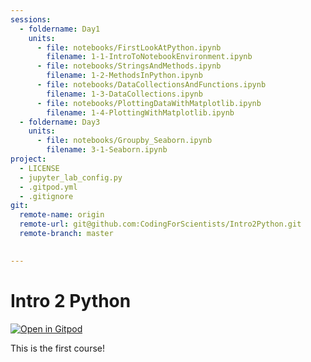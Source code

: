 ```yaml
---
sessions:
  - foldername: Day1
    units:
      - file: notebooks/FirstLookAtPython.ipynb
        filename: 1-1-IntroToNotebookEnvironment.ipynb
      - file: notebooks/StringsAndMethods.ipynb
        filename: 1-2-MethodsInPython.ipynb        
      - file: notebooks/DataCollectionsAndFunctions.ipynb
        filename: 1-3-DataCollections.ipynb
      - file: notebooks/PlottingDataWithMatplotlib.ipynb
        filename: 1-4-PlottingWithMatplotlib.ipynb
  - foldername: Day3
    units:
      - file: notebooks/Groupby_Seaborn.ipynb
        filename: 3-1-Seaborn.ipynb
project:
  - LICENSE
  - jupyter_lab_config.py
  - .gitpod.yml
  - .gitignore
git:
  remote-name: origin
  remote-url: git@github.com:CodingForScientists/Intro2Python.git
  remote-branch: master
  

---
```



# Intro 2 Python

[![Open in Gitpod](https://gitpod.io/button/open-in-gitpod.svg)](https://gitpod.io/#https://github.com/CodingForScientists/Intro2Python)


This is the first course! 